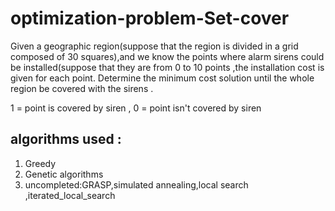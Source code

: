 # optimization-problem-Set-cover

Given a geographic region(suppose that the region is divided in a grid composed of 30 squares),and we know the points where alarm sirens could be installed(suppose that they are from 0 to 10 points ,the installation cost is given for each point. Determine the minimum cost solution until the whole region be covered with the sirens .

1 = point is covered by siren , 0 = point isn't covered by siren 
 
## algorithms used :

1) Greedy 
2) Genetic algorithms 
3) uncompleted:GRASP,simulated annealing,local search ,iterated_local_search
